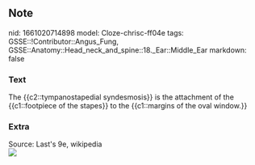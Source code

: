 ## Note
nid: 1661020714898
model: Cloze-chrisc-ff04e
tags: GSSE::!Contributor::Angus_Fung, GSSE::Anatomy::Head_neck_and_spine::18._Ear::Middle_Ear
markdown: false

### Text
The {{c2::tympanostapedial syndesmosis}} is the attachment of the {{c1::footpiece of the stapes}} to the {{c1::margins of the oval window.}}

### Extra
<div>
  Source: Last's 9e, wikipedia
</div>
<div><img src=
"paste-21aeb1e97f3c60f2c680bbf007f4fab7e3328e53.jpg"></div>
